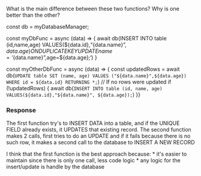 What is the main difference between these two functions?
Why is one better than the other?

const db = myDatabaseManager;

const myDbFunc = async (data) => {
    await db(INSERT INTO table (id,name,age)
    VALUES(${data.id},“{data.name}”, ${data.age})
    ON DUPLICATE KEY UPDATE name =‘${data.name}”,age=${data.age};‘)
    }

const myOtherDbFunc = async (data) => {
    const updatedRows = await db(`UPDATE table SET (name, age) VALUES ("${data.name}",${data.age}) WHERE id = ${data.id} RETURNING *;`)
    // If no rows were updated
    if (!updatedRows) {
        await db(`INSERT INTO table (id, name, age) VALUES(${data.id},"${data.name}", ${data.age});`)
    }}


### Response

The first function try's to INSERT DATA into a table, and if the UNIQUE FIELD already exists, it UPDATES that existing record.
The second function makes 2 calls, first tries to do an UPDATE and if it fails because there is no such row, it makes a second call to the database to INSERT A NEW RECORD

I think that the first function is the best approach because:
    * it's easier to maintain since there is only one call, less code logic
    * any logic for the insert/update is handle by the database
